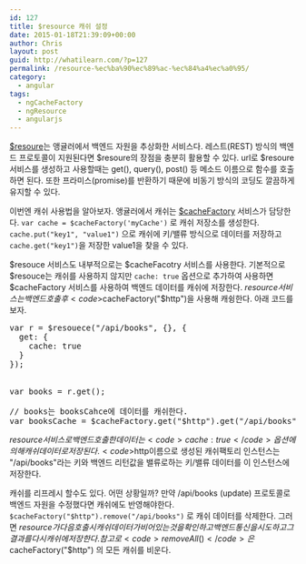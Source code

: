 ```yaml
---
id: 127
title: $resource 캐쉬 설정
date: 2015-01-18T21:39:09+00:00
author: Chris
layout: post
guid: http://whatilearn.com/?p=127
permalink: /resource-%ec%ba%90%ec%89%ac-%ec%84%a4%ec%a0%95/
category:
  - angular
tags:
  - ngCacheFactory
  - ngResource
  - angularjs
---
```

<a href="https://docs.angularjs.org/api/ngResource/service/$resource">$resoure</a>는 앵귤러에서 백엔드 자원을 추상화한 서비스다. 레스트(REST) 방식의 백엔드 프로토콜이 지원된다면 $resoure의 장점을 충분히 활용할 수 있다. url로 $resoure 서비스를 생성하고 사용할때는 get(), query(), post() 등 메소드 이름으로 함수를 호출하면 된다. 또한 프라미스(promise)를 반환하기 때문에 비동기 방식의 코딩도 깔끔하게 유지할 수 있다.

이번엔 캐쉬 사용법을 알아보자. 앵귤러에서 캐쉬는 <a href="https://docs.angularjs.org/api/ng/service/$cacheFactory">$cacheFactory</a> 서비스가 담당한다. <code>var cache = $cacheFactory('myCache')</code> 로 캐쉬 저장소를 생성한다. <code>cache.put("key1", "value1")</code> 으로 캐쉬에 키/밸류 방식으로 데이터를 저장하고 <code>cache.get("key1")</code>을 저장한 value1을 찾을 수 있다.

$resouce 서비스도 내부적으로는 $cacheFacotry 서비스를 사용한다. 기본적으로 $resouce는 캐쉬를 사용하지 않지만 <code>cache: true</code> 옵션으로 추가하여 사용하면 $cacheFactory 서비스를 사용하여 백엔드 데이터를 캐쉬에 저장한다. $resource 서비스는 백엔드 호출후 <code>$cacheFactory("$http")</code>을 사용해 캐슁한다. 아래 코드를 보자.

<pre class="lang:js decode:true">var r = $resouece("/api/books", {}, {
  get: {
    cache: true
  }
});


var books = r.get();

// books는 booksCahce에 데이터를 캐쉬한다.
var booksCache = $cacheFactory.get("$http").get("/api/books");
</pre>

$resource 서비스로 백엔드 호출한 데이터는 <code>cache: true</code> 옵션에 의해 캐쉬 데이터로 저장된다. <code>$http</code>이름으로 생성된 캐쉬팩토리 인스턴스는 "/api/books"라는 키와 백엔드 리턴값을 밸류로하는 키/밸류 데이터를 이 인스턴스에 저장한다.

캐쉬를 리프레시 할수도 있다. 어떤 상황일까? 만약 /api/books (update) 프로토콜로 백엔드 자원을 수정했다면 캐쉬에도 반영해야한다. <code>$cacheFactory("$http").remove("/api/books")</code> 로 캐쉬 데이터를 삭제한다. 그러면 $resource가 다음 호출시 캐쉬 데이터가 비어있는 것을 확인하고 백엔드 통신을 시도하고 그 결과를 다시 캐쉬에 저장한다. 참고로 <code>removeAll()</code>은 $cacheFactory("$http") 의 모든 캐쉬를 비운다.

&nbsp;
